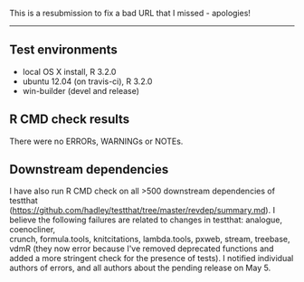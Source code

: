 This is a resubmission to fix a bad URL that I missed - apologies!

---

## Test environments

* local OS X install, R 3.2.0
* ubuntu 12.04 (on travis-ci), R 3.2.0
* win-builder (devel and release)

## R CMD check results

There were no ERRORs,  WARNINGs or NOTEs. 

## Downstream dependencies
I have also run R CMD check on all >500 downstream dependencies of testthat
(https://github.com/hadley/testthat/tree/master/revdep/summary.md). I believe
the following failures are related to changes in testthat: analogue, coenocliner,  
crunch, formula.tools, knitcitations, lambda.tools, pxweb, stream, treebase, 
vdmR (they now error because I've removed deprecated functions and added a more 
stringent check for the presence of tests). I notified individual authors of 
errors, and all authors about the pending release on May 5.
